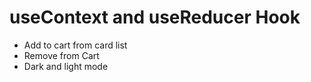 # useContext and useReducer Hook
  - Add to cart from card list
  - Remove from Cart
  - Dark and light mode


